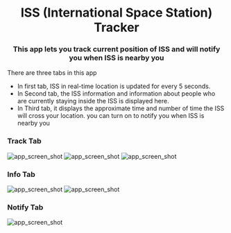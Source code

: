 
<h1 align="center">ISS (International Space Station) Tracker</h1>
<h3 align="center">This app lets you track current position of ISS and will notify you when ISS is nearby you</h3>

<p>There are three tabs in this app</p>
<ul>
<li>In first tab, ISS in real-time location is updated for every 5 seconds.</li>
<li>In Second tab, the ISS information and information about people who are currently staying inside the ISS is displayed here. </li>
<li>In Third tab, it displays the approximate time and number of time the ISS will cross your location. you can turn on to notify you when ISS is nearby you</li>
</ul>

<h3>Track Tab</h3>
<img src="/images/ISS SS 1.jpeg" alt="app_screen_shot">
<img src="/images/ISS SS 2.jpeg" alt="app_screen_shot">
<img src="/images/ISS SS 3.jpeg" alt="app_screen_shot">

<h3>Info Tab</h3>
<img src="/images/ISS SS 4.jpeg" alt="app_screen_shot">
<img src="/images/ISS SS 5.jpeg" alt="app_screen_shot">

<h3>Notify Tab</h3>
<img src="/images/ISS SS 6.jpeg" alt="app_screen_shot">
